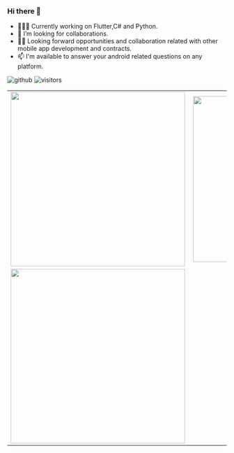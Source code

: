 ### Hi there 👋

- 👨🏾‍💻 Currently working on  Flutter,C# and Python.
- 🤔 I’m looking for collaborations.
- ✌🏾 Looking forward opportunities and collaboration related with other mobile app development and contracts.
- 📫 I'm available to answer your android related questions on any platform.

![github](https://img.shields.io/github/followers/DavidMtundi?style=plastic)
![visitors](https://visitor-badge.glitch.me/badge?page_id=page.id)

<center>
  <table>
  <tr>
      <td><img width="400px" align="left" src="https://github-readme-stats.vercel.app/api?username=DavidMtundi&count_private=true&show_icons=true&theme=dark&layout=compact" /></td>
      <td><img width="380px" align="left" src="https://github-readme-stats.vercel.app/api/top-langs/?username=davidmtundi&hide=html&layout=compact&theme=dark" /></td>
  </tr>   
  <tr>
    <td>
       <img width="400px" align="left" src="https://github-readme-streak-stats.herokuapp.com/?user=DavidMtundi&theme=vision-friendly-dark"  />
     </td>  
   </tr>
    </tr>
</table>
</center>


